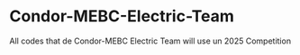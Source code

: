 # Condor-MEBC-Electric-Team
All codes that de Condor-MEBC Electric Team will use un 2025 Competition 
